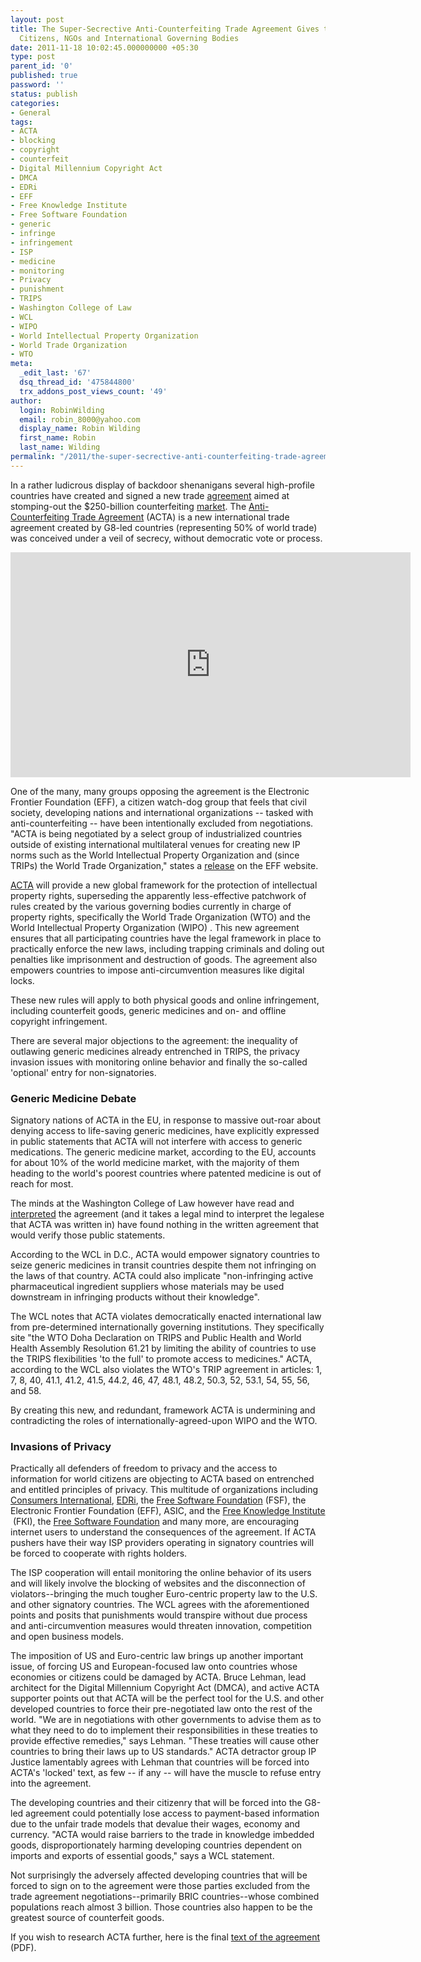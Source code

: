 ```yaml
---
layout: post
title: The Super-Secrective Anti-Counterfeiting Trade Agreement Gives the Finger to
  Citizens, NGOs and International Governing Bodies
date: 2011-11-18 10:02:45.000000000 +05:30
type: post
parent_id: '0'
published: true
password: ''
status: publish
categories:
- General
tags:
- ACTA
- blocking
- copyright
- counterfeit
- Digital Millennium Copyright Act
- DMCA
- EDRi
- EFF
- Free Knowledge Institute
- Free Software Foundation
- generic
- infringe
- infringement
- ISP
- medicine
- monitoring
- Privacy
- punishment
- TRIPS
- Washington College of Law
- WCL
- WIPO
- World Intellectual Property Organization
- World Trade Organization
- WTO
meta:
  _edit_last: '67'
  dsq_thread_id: '475844800'
  trx_addons_post_views_count: '49'
author:
  login: RobinWilding
  email: robin_8000@yahoo.com
  display_name: Robin Wilding
  first_name: Robin
  last_name: Wilding
permalink: "/2011/the-super-secrective-anti-counterfeiting-trade-agreement-gives-the-finger-to-citizens-ngos-and-international-governing-bodies/"
---
```

<p>In a rather ludicrous display of backdoor shenanigans several high-profile countries have created and signed a new trade <a href="https://www.ige.ch/fileadmin/user_upload/Juristische_Infos/e/acta_text.pdf">agreement</a> aimed at stomping-out the $250-billion counterfeiting <a href="http://www.ipo.gov.uk/pro-policy/pro-crime/pro-crime-acta.htm">market</a>. The <a href="https://www.ige.ch/fileadmin/user_upload/Juristische_Infos/e/acta_text.pdf">Anti-Counterfeiting Trade Agreement</a> (ACTA) is a new international trade agreement created by G8-led countries (representing 50% of world trade) was conceived under a veil of secrecy, without democratic vote or process.</p>
<p><!--more--></p>
<p><iframe width="640" height="360" src="http://www.youtube.com/embed/citzRjwk-sQ" frameborder="0" allowfullscreen></iframe></p>
<p>One of the many, many groups opposing the agreement is the Electronic Frontier Foundation (EFF), a citizen watch-dog group that feels that civil society, developing nations  and international organizations -- tasked with anti-counterfeiting -- have been intentionally excluded from negotiations. "ACTA is being negotiated by a select group of industrialized countries outside of existing international multilateral venues for creating new IP norms such as the World Intellectual Property Organization and (since TRIPs) the World Trade Organization," states a <a href="https://www.eff.org/issues/acta">release</a> on the EFF website. </p>
<p><a href="http://en.wikipedia.org/wiki/Anti-Counterfeiting_Trade_Agreement">ACTA</a> will provide a new global framework for the protection of intellectual property rights, superseding the apparently less-effective patchwork of rules created by the various governing bodies currently in charge of property rights, specifically the World Trade Organization (WTO) and the World Intellectual Property Organization (WIPO) . This new agreement ensures that all participating countries have the legal framework in place to practically enforce the new laws, including trapping criminals and doling out penalties like imprisonment and destruction of goods. The agreement also empowers countries to impose anti-circumvention measures like digital locks. </p>
<p>These new rules will apply to both physical goods and online infringement, including counterfeit goods, generic medicines and on- and offline copyright infringement.</p>
<p>There are several major objections to the agreement: the inequality of outlawing generic medicines already entrenched in TRIPS, the privacy invasion issues with monitoring online behavior and finally the so-called 'optional' entry for non-signatories. </p>
<h3>Generic Medicine Debate</h3>
<p>Signatory nations of ACTA in the EU, in response to massive out-roar about denying access to life-saving generic medicines, have explicitly expressed in public statements that ACTA will not interfere with access to generic medications. The generic medicine market, according to the EU, accounts for about 10% of the world medicine market, with the majority of them heading to the world's poorest countries where patented medicine is out of reach for most. </p>
<p>The minds at the Washington College of Law however have read and <a href="http://www.wcl.american.edu/pijip/go/acta-communique">interpreted</a> the agreement (and it takes a legal mind to interpret the legalese that ACTA was written in) have found nothing in the written agreement that would verify those public statements. </p>
<p>According to the WCL in D.C., ACTA would empower signatory countries to seize generic medicines in transit countries despite them not infringing on the laws of that country. ACTA could also implicate "non-infringing active pharmaceutical ingredient suppliers whose materials may be used downstream in infringing products without their knowledge". </p>
<p>The WCL notes that ACTA violates democratically enacted international law from pre-determined internationally governing institutions. They specifically site "the WTO Doha Declaration on TRIPS and Public Health and World Health Assembly Resolution 61.21 by limiting the ability of countries to use the TRIPS flexibilities 'to the full' to promote access to medicines." ACTA, according to the WCL also violates the WTO's TRIP agreement in articles: 1, 7, 8, 40, 41.1, 41.2, 41.5, 44.2, 46, 47, 48.1, 48.2, 50.3, 52, 53.1, 54, 55, 56, and 58.</p>
<p>By creating this new, and redundant, framework ACTA is undermining and contradicting the roles of internationally-agreed-upon WIPO and the WTO.</p>
<h3>Invasions of Privacy</h3>
<p>Practically all defenders of freedom to privacy and the access to information for world citizens are objecting to ACTA based on entrenched and entitled principles of privacy. This multitude of organizations including <a href="http://en.wikipedia.org/wiki/Consumers_International">Consumers International</a>, <a href="http://en.wikipedia.org/wiki/EDRi">EDRi</a>, the <a href="http://en.wikipedia.org/wiki/Free_Software_Foundation">Free Software Foundation</a> (FSF), the Electronic Frontier Foundation (EFF), ASIC, and the <a href="http://en.wikipedia.org/wiki/Free_Knowledge_Institute">Free Knowledge Institute </a>&nbsp;(FKI), the <a href="http://en.wikipedia.org/wiki/Free_Software_Foundation">Free Software Foundation</a> and many more, are encouraging internet users to understand the consequences of the agreement. If ACTA pushers have their way ISP providers operating in signatory countries will be forced to cooperate with rights holders. </p>
<p>The ISP cooperation will entail monitoring the online behavior of its users and will likely involve the blocking of websites and the disconnection of violators--bringing the much tougher Euro-centric property law to the U.S. and other signatory countries. The WCL agrees with the aforementioned points and posits that punishments would transpire without due process and anti-circumvention measures would threaten innovation, competition and open business models.</p>
<p>The imposition of US and Euro-centric law brings up another important issue, of forcing US and European-focused law onto countries whose economies or citizens could be damaged by ACTA.  Bruce Lehman, lead architect for the Digital Millennium Copyright Act (DMCA), and active ACTA supporter points out that ACTA will be the perfect tool for the U.S. and other developed countries to force their pre-negotiated law onto the rest of the world. "We are in negotiations with other governments to advise them as to what they need to do to implement their responsibilities in these treaties to provide effective remedies," says Lehman. "These treaties will cause other countries to bring their laws up to US standards." ACTA detractor group IP Justice lamentably agrees with Lehman that countries will be forced into ACTA's 'locked' text, as few -- if any -- will have the muscle to refuse entry into the agreement. </p>
<p>The developing countries and their citizenry that will be forced into the G8-led agreement could potentially lose access to payment-based information due to the unfair trade models that devalue their wages, economy and currency. "ACTA would raise barriers to the trade in knowledge imbedded goods, disproportionately harming developing countries dependent on imports and exports of essential goods," says a WCL statement. </p>
<p>Not surprisingly the adversely affected developing countries that will be forced to sign on to the agreement were those parties excluded from the trade agreement negotiations--primarily BRIC countries--whose combined populations reach almost 3 billion. Those countries also happen to be the greatest source of counterfeit goods.</p>
<p>If you wish to research ACTA further, here is the final <a href="https://www.ige.ch/fileadmin/user_upload/Juristische_Infos/e/acta_text.pdf">text of the agreement</a> (PDF).</p>
